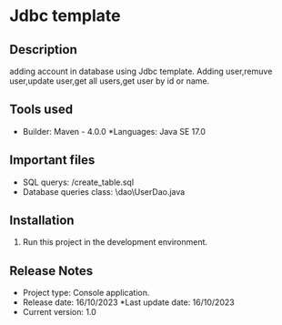 # Jdbc template

## Description
adding account in database using Jdbc template.
Adding user,remuve user,update user,get all users,get user by id or name.

## Tools used
* Builder: Maven - 4.0.0
  *Languages: Java SE 17.0

## Important files
* SQL querys: /create_table.sql
* Database queries class: \dao\UserDao.java

## Installation
1. Run this project in the development environment.

## Release Notes
* Project type: Console application.
* Release date: 16/10/2023
  *Last update date: 16/10/2023
* Current version: 1.0